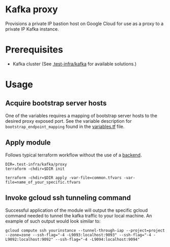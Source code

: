<!--
    Licensed to the Apache Software Foundation (ASF) under one
    or more contributor license agreements.  See the NOTICE file
    distributed with this work for additional information
    regarding copyright ownership.  The ASF licenses this file
    to you under the Apache License, Version 2.0 (the
    "License"); you may not use this file except in compliance
    with the License.  You may obtain a copy of the License at

      http://www.apache.org/licenses/LICENSE-2.0

    Unless required by applicable law or agreed to in writing,
    software distributed under the License is distributed on an
    "AS IS" BASIS, WITHOUT WARRANTIES OR CONDITIONS OF ANY
    KIND, either express or implied.  See the License for the
    specific language governing permissions and limitations
    under the License.
-->

# Kafka proxy

Provisions a private IP bastion host on Google Cloud for use as a proxy to a private IP Kafka instance.

# Prerequisites

- Kafka cluster (See [.test-infra/kafka](..) for available solutions.)

# Usage

## Acquire bootstrap server hosts

One of the variables requires a mapping of bootstrap server hosts to the desired proxy exposed port. See
the variable description for `bootstrap_endpoint_mapping` found in the [variables.tf](variables.tf) file.

## Apply module

Follows typical terraform workflow without the use of a
[backend](https://developer.hashicorp.com/terraform/language/settings/backends/configuration).

```
DIR=.test-infra/kafka/proxy
terraform -chdir=$DIR init
```

```
terraform -chdir=$DIR apply -var-file=common.tfvars -var-file=name_of_your_specific.tfvars
```

## Invoke gcloud ssh tunneling command

Successful application of the module will output the specific gcloud command needed to tunnel the kafka traffic
to your local machine. An example of such output would look similar to:

```
gcloud compute ssh yourinstance --tunnel-through-iap --project=project --zone=zone --ssh-flag="-4 -L9093:localhost:9093" --ssh-flag="-4 -L9092:localhost:9092" --ssh-flag="-4 -L9094:localhost:9094"
```
